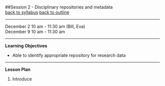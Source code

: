 ##Session 2 - Disciplinary repositories and metadata  
[back to syllabus](../syllabus.md)	[back to outline](../session02.md)

---

December 2 10 am - 11:30 am  (Bill, Eva)  
December 9 10 am - 11:30 am

---

**Learning Objectives**  
- Able to identify appropriate repository for research data

---

**Lesson Plan**  

1. Introduce 